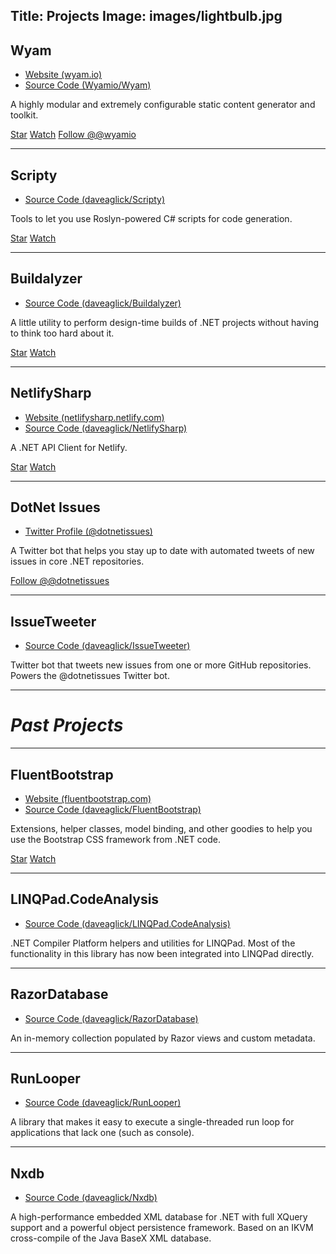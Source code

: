 Title: Projects
Image: images/lightbulb.jpg
---

## Wyam
* [Website (wyam.io)](https://wyam.io)
* [Source Code (Wyamio/Wyam)](https://github.com/Wyamio/Wyam)

A highly modular and extremely configurable static content generator and toolkit.

<p>
    <a class="github-button" href="https://github.com/Wyamio/Wyam" data-icon="octicon-star" data-style="mega" data-count-href="/Wyamio/Wyam/stargazers" data-count-api="/repos/Wyamio/Wyam#stargazers_count" data-count-aria-label="# stargazers on GitHub" aria-label="Star Wyamio/Wyam on GitHub">Star</a> <a class="github-button" href="https://github.com/Wyamio/Wyam" data-icon="octicon-eye" data-style="mega" data-count-href="/Wyamio/Wyam/watchers" data-count-api="/repos/Wyamio/Wyam#subscribers_count" data-count-aria-label="# watchers on GitHub" aria-label="Watch Wyamio/Wyam on GitHub">Watch</a> <a href="https://twitter.com/wyamio" class="twitter-follow-button" data-show-count="false" data-size="large">Follow @@wyamio</a>
</p>

---

## Scripty
* [Source Code (daveaglick/Scripty)](https://github.com/daveaglick/Scripty)

Tools to let you use Roslyn-powered C# scripts for code generation.

<p>
    <a class="github-button" href="https://github.com/daveaglick/Scripty" data-icon="octicon-star" data-style="mega" data-count-href="/daveaglick/Scripty/stargazers" data-count-api="/repos/daveaglick/Scripty#stargazers_count" data-count-aria-label="# stargazers on GitHub" aria-label="Star daveaglick/Scripty on GitHub">Star</a> <a class="github-button" href="https://github.com/daveaglick/Scripty" data-icon="octicon-eye" data-style="mega" data-count-href="/daveaglick/Scripty/watchers" data-count-api="/repos/daveaglick/Scripty#subscribers_count" data-count-aria-label="# watchers on GitHub" aria-label="Watch daveaglick/Scripty on GitHub">Watch</a>
</p>

---

## Buildalyzer
* [Source Code (daveaglick/Buildalyzer)](https://github.com/daveaglick/Buildalyzer)

A little utility to perform design-time builds of .NET projects without having to think too hard about it. 

<p>
    <a class="github-button" href="https://github.com/daveaglick/Buildalyzer" data-icon="octicon-star" data-style="mega" data-count-href="/daveaglick/Buildalyzer/stargazers" data-count-api="/repos/daveaglick/Buildalyzer#stargazers_count" data-count-aria-label="# stargazers on GitHub" aria-label="Star daveaglick/Buildalyzer on GitHub">Star</a> <a class="github-button" href="https://github.com/daveaglick/Buildalyzer" data-icon="octicon-eye" data-style="mega" data-count-href="/daveaglick/Buildalyzer/watchers" data-count-api="/repos/daveaglick/Buildalyzer#subscribers_count" data-count-aria-label="# watchers on GitHub" aria-label="Watch daveaglick/Buildalyzer on GitHub">Watch</a>
</p>

---

## NetlifySharp
* [Website (netlifysharp.netlify.com)](http://netlifysharp.netlify.com/)
* [Source Code (daveaglick/NetlifySharp)](https://github.com/daveaglick/NetlifySharp)

A .NET API Client for Netlify.

<p>
    <a class="github-button" href="https://github.com/daveaglick/NetlifySharp" data-icon="octicon-star" data-style="mega" data-count-href="/daveaglick/NetlifySharp/stargazers" data-count-api="/repos/daveaglick/NetlifySharp#stargazers_count" data-count-aria-label="# stargazers on GitHub" aria-label="Star daveaglick/NetlifySharp on GitHub">Star</a> <a class="github-button" href="https://github.com/daveaglick/NetlifySharp" data-icon="octicon-eye" data-style="mega" data-count-href="/daveaglick/NetlifySharp/watchers" data-count-api="/repos/daveaglick/NetlifySharp#subscribers_count" data-count-aria-label="# watchers on GitHub" aria-label="Watch daveaglick/NetlifySharp on GitHub">Watch</a>
</p>

---

## DotNet Issues
* [Twitter Profile (@dotnetissues)](https://twitter.com/@dotnetissues)

A Twitter bot that helps you stay up to date with automated tweets of new issues in core .NET repositories. 

<p>
    <a href="https://twitter.com/dotnetissues" class="twitter-follow-button" data-show-count="false" data-size="large">Follow @@dotnetissues</a>    
</p>

---

## IssueTweeter
* [Source Code (daveaglick/IssueTweeter)](https://github.com/daveaglick/IssueTweeter)

Twitter bot that tweets new issues from one or more GitHub repositories. Powers the @dotnetissues Twitter bot.

---
# *Past Projects*
---

## FluentBootstrap
* [Website (fluentbootstrap.com)](http://fluentbootstrap.com/)
* [Source Code (daveaglick/FluentBootstrap)](https://github.com/daveaglick/FluentBootstrap)

Extensions, helper classes, model binding, and other goodies to help you use the Bootstrap CSS framework from .NET code.

<p>
    <a class="github-button" href="https://github.com/daveaglick/FluentBootstrap" data-icon="octicon-star" data-style="mega" data-count-href="/daveaglick/FluentBootstrap/stargazers" data-count-api="/repos/daveaglick/FluentBootstrap#stargazers_count" data-count-aria-label="# stargazers on GitHub" aria-label="Star daveaglick/FluentBootstrap on GitHub">Star</a> <a class="github-button" href="https://github.com/daveaglick/FluentBootstrap" data-icon="octicon-eye" data-style="mega" data-count-href="/daveaglick/FluentBootstrap/watchers" data-count-api="/repos/daveaglick/FluentBootstrap#subscribers_count" data-count-aria-label="# watchers on GitHub" aria-label="Watch daveaglick/FluentBootstrap on GitHub">Watch</a>
</p>

---

## LINQPad.CodeAnalysis
* [Source Code (daveaglick/LINQPad.CodeAnalysis)](https://github.com/daveaglick/LINQPad.CodeAnalysis)

.NET Compiler Platform helpers and utilities for LINQPad. Most of the functionality in this library has now been integrated into LINQPad directly.

---

## RazorDatabase
* [Source Code (daveaglick/RazorDatabase)](https://github.com/daveaglick/RazorDatabase)

An in-memory collection populated by Razor views and custom metadata.

---

## RunLooper
* [Source Code (daveaglick/RunLooper)](https://github.com/daveaglick/RunLooper)

A library that makes it easy to execute a single-threaded run loop for applications that lack one (such as console).

---

## Nxdb
* [Source Code (daveaglick/Nxdb)](https://github.com/daveaglick/Nxdb)

A high-performance embedded XML database for .NET with full XQuery support and a powerful object persistence framework. Based on an IKVM cross-compile of the Java BaseX XML database.

<script async defer id="github-bjs" src="https://buttons.github.io/buttons.js"></script>
<script>!function(d,s,id){var js,fjs=d.getElementsByTagName(s)[0],p=/^http:/.test(d.location)?'http':'https';if(!d.getElementById(id)){js=d.createElement(s);js.id=id;js.src=p+'://platform.twitter.com/widgets.js';fjs.parentNode.insertBefore(js,fjs);}}(document, 'script', 'twitter-wjs');</script>